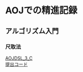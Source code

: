 # AOJでの精進記録

## アルゴリズム入門

### 尺取法
[AOJDSL_3_C](http://judge.u-aizu.ac.jp/onlinejudge/description.jsp?id=DSL_3_C&lang=jp)  
[提出コード](https://github.com/Cyclone28/Competitive-Programming/blob/master/Practices/AizuOnlineJudge/Code/DSL/3_C%20Number%20of%20Window.cpp)
